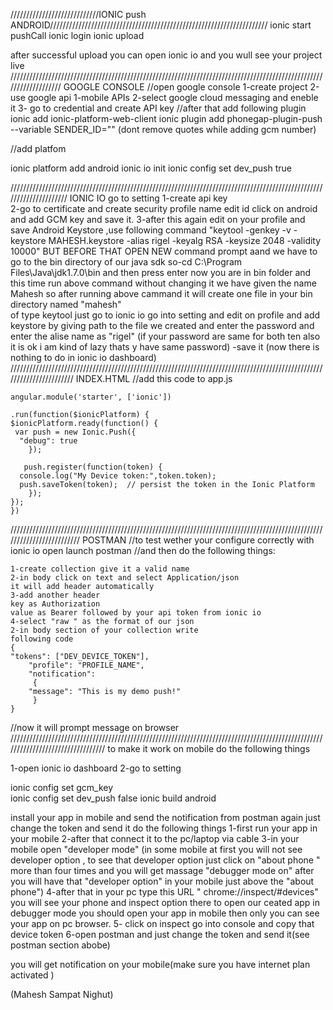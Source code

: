 ////////////////////////////IONIC push ANDROID/////////////////////////////////////////////////////////////////////
ionic start pushCall
ionic login
ionic upload


after successful upload you can open ionic io and you wull see your project live
///////////////////////////////////////////////////////////////////////////////////////////////////////////////////
                                             GOOGLE CONSOLE
//open google console
1-create project
2-use google api
    1-mobile APIs
    2-select google cloud messaging and eneble it
    3- go to credential and create API key
//after that add following plugin
ionic add ionic-platform-web-client
ionic plugin add phonegap-plugin-push --variable SENDER_ID="<your gcm number>"
(dont remove quotes while adding gcm number)

//add platfom

ionic platform add android
ionic io init
ionic config set dev_push true

/////////////////////////////////////////////////////////////////////////////////////////////////////////////////////
                                              IONIC IO
go to setting
	1-create api key	
	2-go to certificate and create security profile name edit id click on android and  add GCM key
	and save it.
	3-after this again  edit on your profile and save Android Keystore ,use following command
	"keytool -genkey -v -keystore MAHESH.keystore -alias rigel -keyalg RSA -keysize 2048 -validity 10000"
BUT BEFORE THAT OPEN NEW command prompt aand we have to go to the bin directory of our java sdk
so-cd C:\Program Files\Java\jdk1.7.0\bin 
and then press enter now you are in bin folder and this time run above command without changing it 
we have given the name Mahesh so after running above cammand it will create one file in your bin directory named "mahesh"  
of type
keytool
just go to ionic io  go into setting and edit on profile and add keystore by giving path to the file we created and enter the
 password and enter the 
alise name as "rigel"
(if your password are same for both ten also it is ok i am kind of lazy thats y  have same password)
-save it
(now there is nothing to do in ionic io dashboard)
///////////////////////////////////////////////////////////////////////////////////////////////////////////////////////
		                                                    	INDEX.HTML
	//add this code to app.js

	angular.module('starter', ['ionic'])
 
	.run(function($ionicPlatform) {
  	$ionicPlatform.ready(function() {
   	 var push = new Ionic.Push({
      "debug": true
    	});
 
 	   push.register(function(token) {
      console.log("My Device token:",token.token);
      push.saveToken(token);  // persist the token in the Ionic Platform
    	});
  	});
	})

/////////////////////////////////////////////////////////////////////////////////////////////////////////////////////////
                                     POSTMAN
//to test wether your configure correctly with ionic io open launch postman
//and then do the following things:

	1-create collection give it a valid name
	2-in body click on text and select Application/json
	it will add header automatically
 	3-add another header	 
	key as Authorization
	value as Bearer followed by your api token from ionic io
	4-select "raw " as the format of our json
	2-in body section of your collection write
	following code
	{
	"tokens": ["DEV_DEVICE_TOKEN"],
    	"profile": "PROFILE_NAME",
    	"notification":
         {
        "message": "This is my demo push!"
         }
	}


//now it will prompt message on browser
/////////////////////////////////////////////////////////////////////////////////////////////////////////////////////////////////
to make it work on mobile do the following things

1-open ionic io dashboard
2-go to setting 


ionic config set gcm_key   <your-gcm-project-number>	
ionic config set dev_push false
ionic build android 

install your app in mobile and send the notification from postman 
again just change the token and send it
do the following things
1-first run your app in your mobile
2-after that connect it to the pc/laptop via cable
3-in your mobile open "developer mode"
(in some mobile at first you will not see developer option ,
to see that developer option just click on "about phone " more than four times and you will get massage 
"debugger mode on" after you will have that "developer option" in your mobile just above the "about phone")
4-after that in your pc type this URL
" chrome://inspect/#devices"
you will see your phone and inspect option there
to open our ceated app in debugger mode you should open your app in mobile then only you can see your app 
on pc browser.
5- click on inspect go into console and copy that device token 
6-open postman and just change the token and send it(see postman section abobe)

you will get notification on your mobile(make sure you have internet plan activated ) 

(Mahesh Sampat Nighut)

